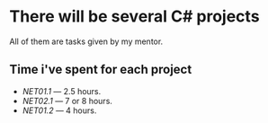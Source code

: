 # There will be several C# projects
All of them are tasks given by my mentor.
## Time i've spent for each project 
- _NET01.1_ — 2.5 hours.
- _NET02.1_ — 7 or 8 hours.
- _NET01.2_ — 4 hours.
